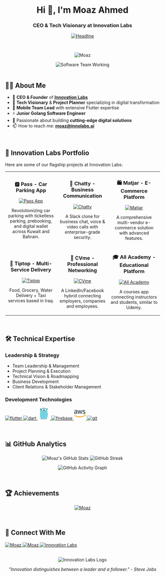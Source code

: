 <h1 align="center">Hi 👋, I'm Moaz Ahmed</h1>
<h3 align="center">CEO & Tech Visionary at Innovation Labs</h3>

<p align="center">
  <a href="https://www.innolabs.ai/">
    <img src="https://readme-typing-svg.herokuapp.com?font=consolas&size=26&duration=3000&color=2AA889&center=true&vCenter=true&width=500&lines=Leading+Digital+Innovation;Transforming+Ideas+into+Reality;Building+Cutting-Edge+Solutions" alt="Headline" />
  </a>
</p>

<br>

<p align="center"> 
  <img src="https://komarev.com/ghpvc/?username=MeYo0o&label=Profile%20views&color=0e75b6&style=flat" alt="Moaz" /> 
</p>

<div align="center">
  <img src="https://cdn.dribbble.com/userupload/23767519/file/original-77c50c1cc3f9e2d5d0832fddd9616a11.gif" width="800" height="400" alt="Software Team Working">
</div>

<br>

## 👨‍💻 About Me

- 🚀 **CEO & Founder** of **[Innovation Labs](https://www.innolabs.ai/)**
- 🎯 **Tech Visionary** & **Project Planner** specializing in digital transformation
- 📱 **Mobile Team Lead** with extensive Flutter expertise
- ⚡ **Junior Golang Software Engineer**
- 🌟 Passionate about building **cutting-edge digital solutions**
- 📫 How to reach me: **moaz@innolabs.ai**

<br>

## 🏢 Innovation Labs Portfolio

Here are some of our flagship projects at Innovation Labs:

<table>
  <tr>
    <td width="33.3%" align="center">
      <h3>🅿️ Pass - Car Parking App</h3>
      <a href="https://github.com/MeYo0o/pass-production-screenshots/">
        <img src="https://u.cubeupload.com/MeYo/Passmin.png" width="100%" alt="Pass App">
      </a>
      <p>Revolutionizing car parking with ticketless parking, prebooking, and digital wallet across Kuwait and Bahrain.</p>
    </td>
    <td width="33.3%" align="center">
      <h3>💬 Chatty - Business Communication</h3>
      <a href="https://github.com/MeYo0o/slack-clone-production-screenshots/">
        <img src="https://u.cubeupload.com/MeYo/Chattymin.png" width="100%" alt="Chatty">
      </a>
      <p>A Slack clone for business chat, voice & video calls with enterprise-grade security.</p>
    </td>
    <td width="33.3%" align="center">
      <h3>🛍️ Matjar - E-Commerce Platform</h3>
      <a href="https://github.com/MeYo0o/matjar-production-screenshots/">
        <img src="https://u.cubeupload.com/MeYo/Matjarmin.png" width="100%" alt="Matjar">
      </a>
      <p>A comprehensive multi-vendor e-commerce solution with advanced features.</p>
    </td>
  </tr>
  <tr>
    <td width="33.3%" align="center">
      <h3>🚚 Tiptop - Multi-Service Delivery</h3>
      <a href="https://github.com/MeYo0o/tiptop-production-screenshots/">
        <img src="https://u.cubeupload.com/MeYo/TipTopmin.png" width="100%" alt="Tiptop">
      </a>
      <p>Food, Grocery, Water Delivery + Taxi services based in Iraq.</p>
    </td>
    <td width="33.3%" align="center">
      <h3>👔 CVme - Professional Networking</h3>
      <a href="https://github.com/MeYo0o/cvme-production-screenshots/">
        <img src="https://u.cubeupload.com/MeYo/CVmemin.png" width="100%" alt="CVme">
      </a>
      <p>A LinkedIn/Facebook hybrid connecting employers, companies and employees.</p>
    </td>
    <td width="33.3%" align="center">
      <h3>🎓 All Academy - Educational Platform</h3>
      <a href="https://github.com/MeYo0o/allAcademy-production-screenshots">
        <img src="https://u.cubeupload.com/MeYo/AllAcademymin.png" width="100%" alt="All Academy">
      </a>
      <p>A courses app connecting instructors and students, similar to Udemy.</p>
    </td>
  </tr>
</table>

<br>

## 🛠️ Technical Expertise

### Leadership & Strategy
- Team Leadership & Management
- Project Planning & Execution
- Technical Vision & Roadmapping
- Business Development
- Client Relations & Stakeholder Management

### Development Technologies
<p align="left">
  <a href="https://flutter.dev" target="_blank" rel="noreferrer"> 
    <img src="https://www.vectorlogo.zone/logos/flutterio/flutterio-icon.svg" alt="flutter" width="40" height="40"/> 
  </a>
  <a href="https://dart.dev" target="_blank" rel="noreferrer"> 
    <img src="https://www.vectorlogo.zone/logos/dartlang/dartlang-icon.svg" alt="dart" width="40" height="40"/> 
  </a>
  <a href="https://golang.org" target="_blank" rel="noreferrer"> 
    <img src="https://raw.githubusercontent.com/devicons/devicon/master/icons/go/go-original.svg" alt="go" width="40" height="40"/> 
  </a>
  <a href="https://firebase.google.com/" target="_blank" rel="noreferrer"> 
    <img src="https://www.vectorlogo.zone/logos/firebase/firebase-icon.svg" alt="firebase" width="40" height="40"/> 
  </a>
  <a href="https://aws.amazon.com" target="_blank" rel="noreferrer"> 
    <img src="https://raw.githubusercontent.com/devicons/devicon/master/icons/amazonwebservices/amazonwebservices-original-wordmark.svg" alt="aws" width="40" height="40"/> 
  </a>
  <a href="https://git-scm.com/" target="_blank" rel="noreferrer"> 
    <img src="https://www.vectorlogo.zone/logos/git-scm/git-scm-icon.svg" alt="git" width="40" height="40"/> 
  </a>
</p>

<br>

## 📊 GitHub Analytics

<p align="center">
  <img src="https://github-readme-stats.vercel.app/api?username=MeYo0o&show_icons=true&theme=algolia" alt="Moaz's GitHub Stats" />
  <img src="https://github-readme-streak-stats.herokuapp.com/?user=MeYo0o&theme=algolia" alt="GitHub Streak" />
</p>

<p align="center">
  <img src="https://github-readme-activity-graph.vercel.app/graph?username=MeYo0o&theme=react-dark" alt="GitHub Activity Graph" />
</p>

<br>

## 🏆 Achievements

<p align="center"> 
  <a href="https://github.com/ryo-ma/github-profile-trophy">
    <img src="https://github-profile-trophy.vercel.app/?username=MeYo0o&layout=compact&theme=algolia" alt="Moaz" />
  </a> 
</p>

<br>

## 🤝 Connect With Me

<p align="left">
  <a href="https://www.linkedin.com/in/moaz-ahmed-146a16b8/" target="blank">
    <img align="center" src="https://raw.githubusercontent.com/rahuldkjain/github-profile-readme-generator/master/src/images/icons/Social/linked-in-alt.svg" alt="Moaz" height="30" width="40" />
  </a>
  <a href="https://twitter.com/engMeyo" target="blank">
    <img align="center" src="https://raw.githubusercontent.com/rahuldkjain/github-profile-readme-generator/master/src/images/icons/Social/twitter.svg" alt="Moaz" height="30" width="40" />
  </a>
  <a href="https://www.innolabs.ai/" target="blank">
    <img align="center" src="https://www.innolabs.ai/static/media/Inno%20Logo.f01a7f7f1801f864a230.png" alt="Innovation Labs" height="40" width="40" />
  </a>
</p>

<br>

<div align="center">
  
  <img src="https://www.innolabs.ai/static/media/Inno%20Logo.f01a7f7f1801f864a230.png" width="200" alt="Innovation Labs Logo">
  
  *"Innovation distinguishes between a leader and a follower." - Steve Jobs*
</div>
